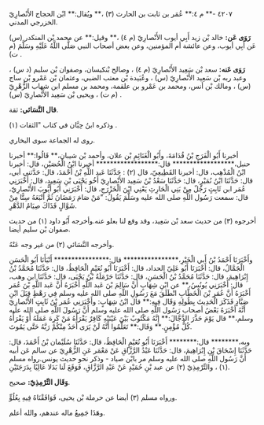 ٤٢٠٧ -** م ٤:** عُمَر بن ثابت بن الحارث (٣) ،** ويُقال:** ابْن الحجاج الأَنْصارِيّ الخزرجي المدني.

**رَوَى عَن:** خالد بْن زيد أَبِي أيوب الأَنْصارِيّ (م ٤) ،** وقيل:** عن محمد بْن المنكدر (س) عَن أَبِي أيوب، وعن عائشة أم المؤمنين، وعن بعض أصحاب النبي صَلَّى اللَّهُ عَلَيْهِ وسَلَّمَ (م ت) .

**رَوَى عَنه:** سعد بْن سَعِيد الأَنْصارِيّ (م ٤) ، وصالح بْنكيسان، وصفوان بْن سليم (د س) ، وعبد ربه بْن سَعِيد الأَنْصارِيّ (س) ، وعُبَيدة بْن معتب الضبي، وعثمان بْن عَمْرو بْن ساج (س) ، ومالك بْن أنس، ومحمد بن عَمْرو بن علقمة، ومحمد بن مسلم ابن شهاب الزُّهْرِيّ (م ت) ، ويحيى بْن سَعِيد الأَنْصارِيّ (س) .

**قال النَّسَائي:** ثقة.

وذكره ابنُ حِبَّان في كتاب "الثقات (١) .

روى له الجماعة سوى البخاري.

أخبرنا أَبُو الْفَرَجِ بْنُ قُدَامَةَ، وأَبُو الْغَنَائِمِ بْن علان، وأحمد بْن شيبان،** قَالُوا:** أخبرنا حنبل،****************** قال:****************** أخبرنا ابْنُ الْحُصَيْنِ، قال: أخبرنا ابْنُ الْمُذْهِب، قال: أخبرنا القَطِيعِيّ، قال (٢) : حَدَّثَنَا عَبد اللَّهِ بْنُ أَحْمَدَ، قال: حَدَّثني أبي، قال: حَدَّثَنَا ابْنُ نُمَيْرٍ، قال: حَدَّثَنَا سَعْدُ بْنُ سَعِيد الأَنْصارِيّ أَخُو يَحْيَى بْنِ سَعِيد، قال: أَخْبَرَنِي عُمَر ابن ثَابِتٍ رَجُلٌ مِنْ بَنِي الْحَارِثِ يَعْنِي ابْنَ الْخَزْرَجِ، قال: أَخْبَرَنِي أَبُو أَيُّوبَ الأَنْصارِيّ، قال: سمعت رَسُول اللَّهِ صلى الله عليه وسَلَّمَ يَقُولُ: "مَنْ صَامَ رَمَضَانَ ثُمَّ أَتْبَعَهُ سِتًّا مِنْ شَوَّالٍ فَذَاكَ صِيَامُ الدَّهْرِ.

أخرجوه (٣) من حديث سعد بْن سَعِيد، وقد وقع لنا بعلو عنه.وأخرجه أَبُو داود (١) من حديث صفوان بْن سليم أيضا.

وأخرجه النَّسَائي (٢) من غير وجه عَنْهُ.

وأَخْبَرَنَا أَحْمَدُ بْنُ أَبي الْخَيْرِ،**************** قال:**************** أَنْبَأَنَا أَبُو الْحَسَنِ الْجَمَّالُ، قال: أَخْبَرَنَا أَبُو عَلِيّ الحداد، قال: أَخْبَرَنَا أَبُو نُعَيْمٍ الْحَافِظُ، قال: حَدَّثَنَا مُحَمَّدُ بْنُ إِبْرَاهِيمَ، قال: حَدَّثَنَا مُحَمَّدُ بْنُ الْحَسَنِ، قال: حَدَّثَنَا حَرْمَلَةُ بْنُ يَحْيَى، قال: حَدَّثَنَا ابن وهب، قال: أَخْبَرَنِي يُونُسُ،** عن ابْنِ شِهَابٍ أَنَّ سَالِمَ بْنَ عَبد اللَّهِ أَخْبَرَهُ أَنَّ عَبد اللَّهِ بْنَ عُمَر أَخْبَرَهُ أَنَّ عُمَر بْنَ الْخَطَّابِ انْطَلَقَ مَعَ رَسُولِ اللَّهِ صلى الله عليه وسلم فِي رَهْطٍ قِبَلَ ابْنِ صَيَّادٍ فَذَكَرَ الْحَدِيثَ بِطُولِهِ وَقَال فِيهِ:** قال ابْنُ شِهَابٍ: وأَخْبَرَنِي عُمَر بْنُ ثَابِتٍ الأَنْصارِيّ أَنَّهُ أَخْبَرَهُ بَعْضُ أصحاب رَسُول اللَّهِ صلى الله عليه وسلم أَنَّ رَسُولَ اللَّهِ صلى الله عليه وسلم،** قال يَوْمَ حَذَّرَ الدَّجَّالَ:** إِنَّهُ مَكْتُوبٌ بَيْنَ عَيْنَيْهِ كَافِرٌ يَقْرَأُهُ مَنْ كَرِهَ عَمَلَهُ أَوْ يَقْرَأُهُ كُلُّ مُؤْمِنٍ.** وَقَال:** تَعَلَّمُوا أَنَّهُ لَنْ يَرَى أَحَدٌ مِنْكُمْ رَبَّهُ حَتَّى يَمُوتَ.

وبه،******** قال:******** أَخْبَرَنَا أَبُو نُعَيْمٍ الْحَافِظُ، قال: حَدَّثَنَا سُلَيْمان بْنُ أَحْمَدَ، قال: حَدَّثَنَا إِسْحَاقَ بْنِ إِبْرَاهِيمَ، قال: حَدَّثَنَا عَبْدُ الرَّزَّاقِ عَنْ مَعْمَر عَنِ الزُّهْرِيّ عن سالم عَن أبيه أَنَّ رَسُول اللَّهِ صلى الله عليه وسلم مر بابْن صياد - وذكر نحو حديث يونس.رواه مسلم (١) ، والتِّرْمِذِيّ (٢) عن عبد بْنِ حُمَيْدٍ عَنْ عَبْدِ الرَّزَّاقِ، فَوَقَعَ لَنا بَدَلا عَالِيًا بِدَرَجَتَيْنِ.

**وَقَال التِّرْمِذِيّ:** صحيح.

ورواه مسلم (٣) أيضا عن حرملة بْن يحيى، فَوَافَقْنَاهُ فِيهِ بِعُلُوٍّ.

وهَذَا جَمِيعُ ماله عندهم، والله أعلم.